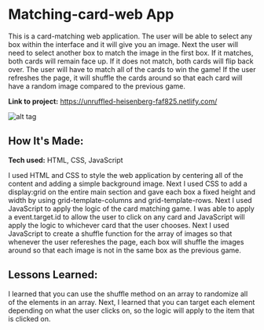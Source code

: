 # Matching-card-web App
This is a card-matching web application. The user will be able to select any box within the interface and it will give you an image. Next the user will need to select another box to match the image in the first box. If it matches, both cards will remain face up. If it does not match, both cards will flip back over. The user will have to match all of the cards to win the game! If the user refreshes the page, it will shuffle the cards around so that each card will have a random image compared to the previous game.


**Link to project:** https://unruffled-heisenberg-faf825.netlify.com/

![alt tag](https://github.com/TimTran-Dev/matching-card-bootcamp/blob/answer/Memory%20Card%20img.png)

## How It's Made:

**Tech used:** HTML, CSS, JavaScript

I used HTML and CSS to style the web application by centering all of the content and adding a simple background image. Next I used CSS to add a display:grid on the entire main section and gave each box a fixed height and width by using grid-template-columns and grid-template-rows. Next I used JavaScript to apply the logic of the card matching game. I was able to apply a event.target.id to allow the user to click on any card and JavaScript will apply the logic to whichever card that the user chooses. Next I used JavaScript to create a shuffle function for the array of images so that whenever the user refereshes the page, each box will shuffle the images around so that each image is not in the same box as the previous game.

## Lessons Learned:

I learned that you can use the shuffle method on an array to randomize all of the elements in an array. Next, I learned that you can target each element depending on what the user clicks on, so the logic will apply to the item that is clicked on.
